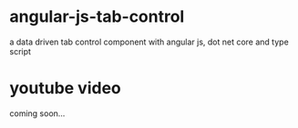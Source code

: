 # angular-js-tab-control
a data driven tab control component with angular js, dot net core and type script

# youtube video
coming soon...